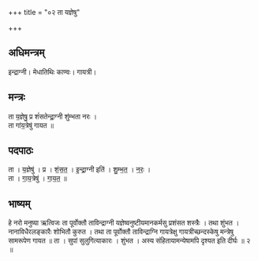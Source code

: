 +++
title = "०२ ता यज्ञेषु"

+++
## अधिमन्त्रम्
इन्द्राग्नी। मेधातिथिः काण्वः। गायत्री।

## मन्त्रः
ता य॒ज्ञेषु॒ प्र शं॑सतेन्द्रा॒ग्नी शु॑म्भता नरः ।  
ता गा॑य॒त्रेषु॑ गायत ॥

## पदपाठः
ता । य॒ज्ञेषु॑ । प्र । शं॒स॒त॒ । इ॒न्द्रा॒ग्नी इति॑ । शु॒म्भ॒त॒ । न॒रः॒ ।  
ता । गा॒य॒त्रेषु॑ । गा॒य॒त॒ ॥

## भाष्यम्
हे नरो मनुष्या ऋत्विजः ता पूर्वोक्तौ ताविन्द्राग्नी यज्ञेष्वनुष्टीयमानकर्मसु प्रशंसत शस्त्रैः । तथा शुंभत । नानाविधैरलङ्कारैः शोभितौ कुरुत । तथा ता पूर्वोक्तौ ताविन्द्राग्नि गायत्रेक्षु गायत्रीच्छन्दस्केषु मन्त्रेषु सामरूपेण गायत ॥ ता । सुपां सुलुगित्याकारः । शुंभत । अस्य संहितायामन्येषामपि दृश्यत इति दीर्घः ॥ २ ॥
